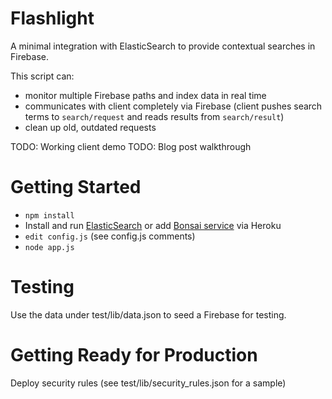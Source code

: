 Flashlight
==========

A minimal integration with ElasticSearch to provide contextual searches in Firebase.

This script can:
 - monitor multiple Firebase paths and index data in real time
 - communicates with client completely via Firebase (client pushes search terms to `search/request` and reads results from `search/result`)
 - clean up old, outdated requests

TODO: Working client demo
TODO: Blog post walkthrough

Getting Started
===============

 - `npm install`
 - Install and run [ElasticSearch](http://www.elasticsearch.org/guide/en/elasticsearch/reference/current/setup.html) or add [Bonsai service](https://addons.heroku.com/bonsai#starter) via Heroku
 - `edit config.js` (see config.js comments)
 - `node app.js`

Testing
=======

Use the data under test/lib/data.json to seed a Firebase for testing.

Getting Ready for Production
============================

Deploy security rules (see test/lib/security_rules.json for a sample)

